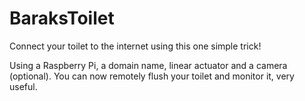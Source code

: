 # BaraksToilet
Connect your toilet to the internet using this one simple trick!

Using a Raspberry Pi, a domain name, linear actuator and a camera (optional).
You can now remotely flush your toilet and monitor it, very useful.
